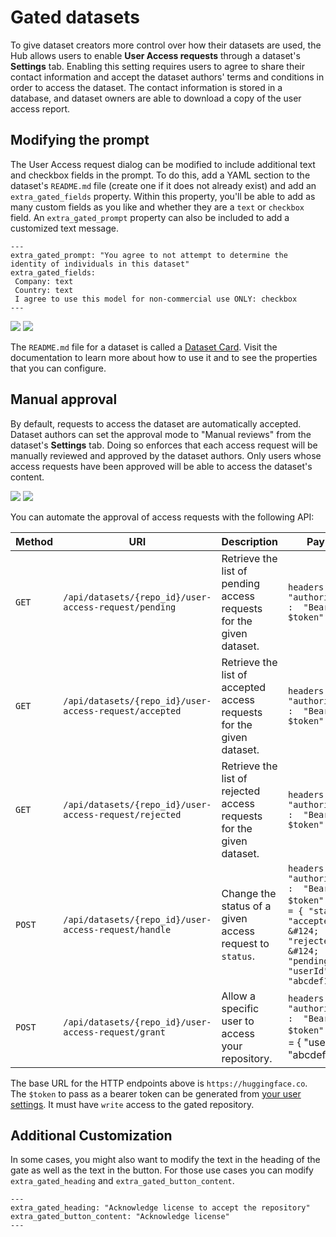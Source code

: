 # Gated datasets

To give dataset creators more control over how their datasets are used, the Hub allows users to enable **User Access requests** through a dataset's **Settings** tab.
Enabling this setting requires users to agree to share their contact information and accept the dataset authors' terms and conditions in order to access the dataset.
The contact information is stored in a database, and dataset owners are able to download a copy of the user access report.

## Modifying the prompt 

The User Access request dialog can be modified to include additional text and checkbox fields in the prompt. To do this, add a YAML section to the dataset's `README.md` file (create one if it does not already exist) and add an `extra_gated_fields` property. Within this property, you'll be able to add as many custom fields as you like and whether they are a `text` or `checkbox` field. An `extra_gated_prompt` property can also be included to add a customized text message.

```
---
extra_gated_prompt: "You agree to not attempt to determine the identity of individuals in this dataset"
extra_gated_fields:
 Company: text
 Country: text
 I agree to use this model for non-commercial use ONLY: checkbox
---
```

<div class="flex justify-center">
<img class="block dark:hidden" src="https://huggingface.co/datasets/huggingface/documentation-images/resolve/main/hub/datasets-gated.png"/>
<img class="hidden dark:block" src="https://huggingface.co/datasets/huggingface/documentation-images/resolve/main/hub/datasets-gated-dark.png"/>
</div>

The `README.md` file for a dataset is called a [Dataset Card](./datasets-cards). Visit the documentation to learn more about how to use it and to see the properties that you can configure.

## Manual approval

By default, requests to access the dataset are automatically accepted.
Dataset authors can set the approval mode to "Manual reviews" from the dataset's **Settings** tab.
Doing so enforces that each access request will be manually reviewed and approved by the dataset authors.
Only users whose access requests have been approved will be able to access the dataset's content.


<div class="flex justify-center">
<img class="block dark:hidden" src="https://huggingface.co/datasets/huggingface/documentation-images/resolve/main/hub/datasets-gated-manual-approval.png"/>
<img class="hidden dark:block" src="https://huggingface.co/datasets/huggingface/documentation-images/resolve/main/hub/datasets-gated-manual-approval-dark.png"/>
</div>

You can automate the approval of access requests with the following API:

| Method | URI | Description | Payload |
| ------ | --- | ----------- | -------  |
| `GET` | `/api/datasets/{repo_id}/user-access-request/pending` | Retrieve the list of pending access requests for the given dataset. | ```headers = { "authorization" :  "Bearer $token" }``` |
| `GET` | `/api/datasets/{repo_id}/user-access-request/accepted` | Retrieve the list of accepted access requests for the given dataset. | ```headers = { "authorization" :  "Bearer $token" }``` |
| `GET` | `/api/datasets/{repo_id}/user-access-request/rejected` | Retrieve the list of rejected access requests for the given dataset. | ```headers = { "authorization" :  "Bearer $token" }``` |
| `POST` | `/api/datasets/{repo_id}/user-access-request/handle` | Change the status of a given access request to `status`. | ```headers = { "authorization" :  "Bearer $token" }``` ```json = { "status": "accepted" &#124; "rejected" &#124; "pending", "userId": "abcdef1234" }``` |
| `POST` | `/api/datasets/{repo_id}/user-access-request/grant` | Allow a specific user to access your repository. | ```headers = { "authorization" :  "Bearer $token" }``` json = { "userId": "abcdef1234" } |

The base URL for the HTTP endpoints above is `https://huggingface.co`. The `$token` to pass as a bearer token can be generated from [your user settings](https://huggingface.co/settings/tokens). It must have `write` access to the gated repository.

## Additional Customization

In some cases, you might also want to modify the text in the heading of the gate as well as the text in the button. For those use cases you can modify `extra_gated_heading` and `extra_gated_button_content`.

```
---
extra_gated_heading: "Acknowledge license to accept the repository"
extra_gated_button_content: "Acknowledge license"
---
```
